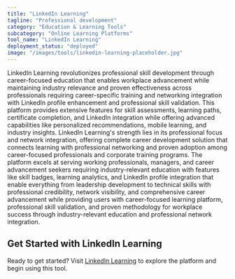```yaml
---
title: "LinkedIn Learning"
tagline: "Professional development"
category: "Education & Learning Tools"
subcategory: "Online Learning Platforms"
tool_name: "LinkedIn Learning"
deployment_status: "deployed"
image: "/images/tools/linkedin-learning-placeholder.jpg"
---
```

LinkedIn Learning revolutionizes professional skill development through career-focused education that enables workplace advancement while maintaining industry relevance and proven effectiveness across professionals requiring career-specific training and networking integration with LinkedIn profile enhancement and professional skill validation. This platform provides extensive features for skill assessments, learning paths, certificate completion, and LinkedIn integration while offering advanced capabilities like personalized recommendations, mobile learning, and industry insights. LinkedIn Learning's strength lies in its professional focus and network integration, offering complete career development solution that connects learning with professional networking and proven adoption among career-focused professionals and corporate training programs. The platform excels at serving working professionals, managers, and career advancement seekers requiring industry-relevant education with features like skill badges, learning analytics, and LinkedIn profile integration that enable everything from leadership development to technical skills with professional credibility, network visibility, and comprehensive career advancement while providing users with career-focused learning platform, professional skill validation, and proven methodology for workplace success through industry-relevant education and professional network integration.
## Get Started with LinkedIn Learning

Ready to get started? Visit [LinkedIn Learning](https://linkedinlearning.com) to explore the platform and begin using this tool.
